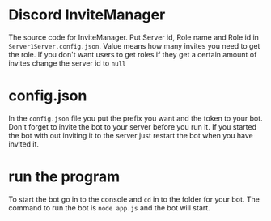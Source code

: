 # Discord InviteManager

The source code for InviteManager. Put Server id, Role name and Role id in `Server1Server.config.json`. Value means how many invites you need to get the role. If you don't want users to get roles if they get a certain amount of invites change the server id to `null`

# config.json

In the `config.json` file you put the prefix you want and the token to your bot. Don't forget to invite the bot to your server before you run it. If you started the bot with out inviting it to the server just restart the bot when you have invited it.

# run the program

To start the bot go in to the console and `cd` in to the folder for your bot. The command to run the bot is `node app.js` and the bot will start. 